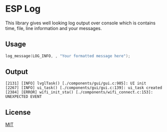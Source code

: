 # ESP Log

This library gives well looking log output over console which is contains time, file, line information and your messages.

## Usage

```c
log_message(LOG_INFO, , "Your formatted message here");
```
## Output
```console
[2131] [INFO] lvglTask() [./components/gui/gui.c:985]: UI init
[2267] [INFO] ui_task() [./components/gui/gui.c:139]: ui_task created
[2384] [ERROR] wifi_init_sta() [./components/wifi_connect.c:153]: UNEXPECTED EVENT
```

## License

[MIT](https://choosealicense.com/licenses/mit/)
